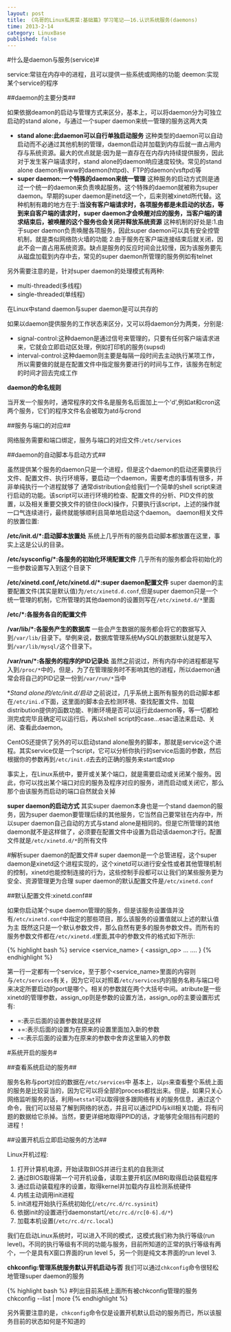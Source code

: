 ```yaml
---
layout: post
title: 《鸟哥的Linux私房菜:基础篇》学习笔记——16.认识系统服务(daemons)
time: 2013-2-14
category: LinuxBase
published: false
---
```



#什么是daemon与服务(service)#

service:常驻在内存中的进程，且可以提供一些系统或网络的功能
deemon:实现某个service的程序

##daemon的主要分类##

如果依据deamon的启动与管理方式来区分，基本上，可以将daemon分为可独立启动的stand alone，与通过一个super daemon来统一管理的服务这两大类
- **stand alone:此daemon可以自行单独启动服务**
	这种类型的daemon可以自动启动而不必通过其他机制的管理，daemon启动并加载到内存后就一直占用内存与系统资源。最大的优点就是:因为是一直存在在内存内持续提供服务，因此对于发生客户端请求时，stand alone的daemon响应速度较快。常见的stand alone daemon有www的daemon(httpd)、FTP的daemon(vsftpd)等
- **super daemon:一个特殊的daemon来统一管理**
	这种服务的启动方式则是通过一个统一的daemon来负责唤起服务。这个特殊的daemon就被称为super daemon。早期的super daemon是inetd这一个，后来则被xinetd所代替。这种机制有趣的地方在于:**当没有客户端请求时，各项服务都是未启动的状态，等到来自客户端的请求时，super daemon才会唤醒对应的服务，当客户端的请求结束后，被唤醒的这个服务也会关闭并释放系统资源**
	这种机制的好处是:1.由于super daemon负责唤醒各项服务，因此super daemon可以具有安全控管机制，就是类似网络防火墙的功能 2.由于服务在客户端连接结束后就关闭，因此不会一直占用系统资源。缺点是服务的反应时间会比较慢，因为该服务要先从磁盘加载到内存中去，常见的super daemon所管理的服务例如有telnet

另外需要注意的是，针对super daemon的处理模式有两种:
- multi-threaded(多线程)
- single-threaded(单线程)

在Linux中stand daemon与super daemon是可以共存的


如果以daemon提供服务的工作状态来区分，又可以将daemon分为两类，分别是:
- signal-control:这种daemon是通过信号来管理的，只要有任何客户端请求进来，它就会立即启动区处理，例如打印机的服务(supsd)
- interval-control:这种daemon则主要是每隔一段时间去主动执行某项工作，所以需要做的就是在配置文件中指定服务要进行的时间与工作，该服务在制定的时间才回去完成工作

**daemon的命名规则**

当开发一个服务时，通常程序的文件名是服务名后面加上一个'd',例如at和cron这两个服务，它们的程序文件名会被取为atd与crond

##服务与端口的对应##

网络服务需要和端口绑定，服务与端口的对应文件:`/etc/services`

##daemon的自动脚本与启动方式##

虽然提供某个服务的daemon只是一个进程，但是这个daemon的启动还需要执行文件、配置文件、执行环境等，要启动一个daemon，需要考虑的事情有很多，并非单纯执行一个进程就够了
通常distribution会给我们一个简单的shell script来进行启动的功能。该script可以进行环境的检查、配置文件的分析、PID文件的放置，以及相关重要交换文件的锁住(lock)操作，只要执行该script，上述的操作就一口气连续进行，最终就能够顺利且简单地启动这个daemon。
daemon相关文件的放置位置:

**/etc/init.d/*:启动脚本放置处**
系统上几乎所有的服务启动脚本都放置在这里，事实上这是公认的目录。


**/etc/sysconfig/*:各服务的初始化环境配置文件**
几乎所有的服务都会将初始化的一些参数设置写入到这个目录下

**/etc/xinetd.conf,/etc/xinetd.d/*:super daemon配置文件**
super daemon的主要配置文件(其实是默认值)为`/etc/xinetd.d.conf`,但是super daemon只是一个统一管理的机制，它所管理的其他daemon的设置则写在`/etc/xinetd.d/*`里面

**/etc/*:各服务各自的配置文件**


**/var/lib/*:各服务产生的数据库**
一些会产生数据的服务都会将它的数据写入到`/var/lib/`目录下。举例来说，数据库管理系统MySQL的数据默认就是写入到`/var/lib/mysql/`这个目录下。

**/var/run/*:各服务的程序的PID记录处**
虽然之前说过，所有内存中的进程都是写入到`/proc/*`中的，但是，为了在管理服务时不影响其他的进程，所以daemon通常会将自己的PID记录一份到`/var/run/*`当中

**Stand alone的/etc/init.d/*启动**
之前说过，几乎系统上面所有服务的启动脚本都在`/etc/ini.d`下面，这里面的脚本会去检测环境、查找配置文件、加载distribution提供的函数功能、判断环境是否可以运行此daemon等，等一切都检测完成完毕且确定可以运行后，再以shell script的case...esac语法来启动、关闭、查看此daemon。

CentOS还提供了另外的可以启动stand alone服务的脚本，那就是service这个进程。其实service仅是一个script，它可以分析你执行的service后面的参数，然后根据你的参数再到`/etc/init.d`去去的正确的服务来start或stop

事实上，在Linux系统中，要开或关某个端口，就是需要启动或关闭某个服务。因此，你可以找出某个端口对应的服务及程序对应的服务，进而启动或关闭它，那么那个由该服务而启动的端口自然就会关掉

**super daemon的启动方式**
其实super daemon本身也是一个stand daemon的服务，因为super daemon要管理后续的其他服务，它当然自己要常驻在内存中，所以super daemon自己自动的方式与stand alone是相同的。但是它所管理的其他daemon就不是这样做了，必须要在配置文件中设置为启动该daemon才行。配置文件就是`/etc/xinetd.d/*`的所有文件

#解析super daemon的配置文件#
super daemon是一个总管进程，这个super daemon是xinetd这个进程实现的，这个xinetd可以进行安全性或者其他管理机制的控制，xinetd也能控制连接的行为，这些控制手段都可以让我们的某些服务更为安全、资源管理更为合理
super daemon的默认配置文件是`/etc/xinetd.conf`

##默认配置文件:xinetd.conf##

如果你启动某个supe daemon管理的服务，但是该服务设置值并没有`/etc/xinetd.conf`中指定的那些项目，那么该服务的设置值就以上述的默认值为主
既然这只是一个默认参数文件，那么自然有更多的服务参数文件。而所有的服务参数文件都在`/etc/xinetd.d`里面,其中的参数文件的格式如下所示:

{% highlight bash %}
service <service_name>
{
			<attribute>			<assign_op>			<value>				<value>			...
			....
}
{% endhighlight %}

第一行一定都有一个service，至于那个<service_name>里面的内容则与`/etc/services`有关，因为它可以对照着`/etc/services`内的服务名称与端口号来决定所要启动的port是哪个。相关的参数就在两个大括号中间。atribute是一些xinetd的管理参数，assign_op则是参数的设置方法，assign_op的主要设置形式有:
- =:表示后面的设置参数就是这样
- +=:表示后面的设置为在原来的设置里面加入新的参数
- -=:表示后面的设置为在原来的参数中舍弃这里输入的参数



#系统开启的服务#

##查看系统启动的服务##

服务名称与port对应的数据在`/etc/services`中
基本上，以`ps`来查看整个系统上面的服务是比较妥当的，因为它可以将全部的process都找出来。但是，如果只关心网络监听服务的话，利用`netstat`可以取得很多跟网络有关的服务信息，通过这个命令，我们可以轻易了解到网络的状态，并且可以通过PID与kill相关功能，将有问题的数据给它杀掉。当然，要更详细地取得PPID的话，才能够完全阻挡有问题的进程！

##设置开机后立即启动服务的方法##

Linux开机过程:
1. 打开计算机电源，开始读取BIOS并进行主机的自我测试
2. 通过BIOS取得第一个可开机设备，读取主要开机区(MBR)取得启动装载程序
3. 通过启动装载程序的设置，取得kernel并加载内存且检测系统硬件
4. 内核主动调用init进程
5. init进程开始执行系统初始化(`/etc/rc.d/rc.sysinit`)
5. 依据init的设置进行daemonstart(`/etc/rc.d/rc[0-6].d/*`)
6. 加载本机设置(`/etc/rc.d/rc.local`)

我们在启动Linux系统时，可以进入不同的模式，这模式我们称为执行等级(run level)。不同的执行等级有不同的功能与服务，目前所知道的正常的执行等级有两个，一个是具有X窗口界面的run level 5，另一个则是纯文本界面的run level 3.

**chkconfig:管理系统服务默认开机启动与否**
我们可以通过`chkconfig`命令很轻松地管理super daemon的服务

{% highlight bash %}
 #列出目前系统上面所有被chkconfig管理的服务
chkconfig --list | more
{% endhighlight %}

另外需要注意的是，`chkconfig`命令仅是设置开机默认启动的服务而已，所以该服务目前的状态如何是不知道的

